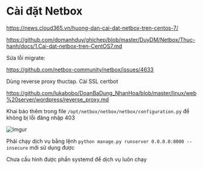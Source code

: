 # Cài đặt Netbox

https://news.cloud365.vn/huong-dan-cai-dat-netbox-tren-centos-7/

https://github.com/domanhduy/ghichep/blob/master/DuyDM/Netbox/Thuc-hanh/docs/1.Cai-dat-netbox-tren-CentOS7.md

Sửa lỗi migrate:

https://github.com/netbox-community/netbox/issues/4633

Dùng reverse proxy thuctap. Cài SSL certbot

https://github.com/lukabobo/DoanBaDung_NhanHoa/blob/master/linux/web%20server/wordpress/reverse_proxy.md

Khai báo thêm trong file `/opt/netbox/netbox/netbox/configuration.py` để không bị lỗi đăng nhập 403

![Imgur](https://i.imgur.com/ErT6l0k.png)

Phải chạy dịch vụ bằng lệnh `python manage.py runserver 0.0.0.0:8000 --insecure` mới sử dụng được

Chưa cấu hình được phần systemd để dịch vụ luôn chạy